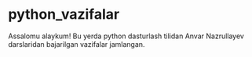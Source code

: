 # python_vazifalar
Assalomu alaykum! Bu yerda python dasturlash tilidan Anvar Nazrullayev darslaridan bajarilgan vazifalar jamlangan.
